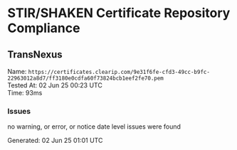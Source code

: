 # STIR/SHAKEN Certificate Repository Compliance

## TransNexus

Name: `https://certificates.clearip.com/9e31f6fe-cfd3-49cc-b9fc-22963012a8d7/ff3180e0cdfa60f73824bcb1eef2fe70.pem`\
Tested At: 02 Jun 25 00:23 UTC\
Time: 93ms

### Issues

no warning, or error, or notice date level issues were found

Generated: 02 Jun 25 01:01 UTC